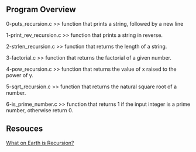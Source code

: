 ## Program Overview

0-puts_recursion.c >> function that prints a string, followed by a new line

1-print_rev_recursion.c >> function that prints a string in reverse.

2-strlen_recursion.c >> function that returns the length of a string.

3-factorial.c >> function that returns the factorial of a given number.

4-pow_recursion.c >> function that returns the value of x raised to the power of y.

5-sqrt_recursion.c >> function that returns the natural square root of a number.

6-is_prime_number.c >> function that returns 1 if the input integer is a prime number, otherwise return 0.

## Resouces

[What on Earth is Recursion?](https://www.youtube.com/watch?v=Mv9NEXX1VHc)
